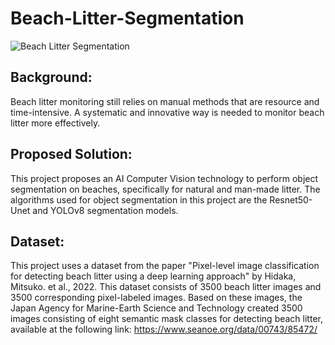 # Beach-Litter-Segmentation
![Beach Litter Segmentation](https://github.com/user-attachments/assets/23d4b47a-964a-4474-bae4-9f8035b17227)

## Background:
Beach litter monitoring still relies on manual methods that are resource and time-intensive. A systematic and innovative way is needed to monitor beach litter more effectively.

## Proposed Solution:
This project proposes an AI Computer Vision technology to perform object segmentation on beaches, specifically for natural and man-made litter. The algorithms used for object segmentation in this project are the Resnet50-Unet and YOLOv8 segmentation models.

## Dataset:
This project uses a dataset from the paper "Pixel-level image classification for detecting beach litter using a deep learning approach" by Hidaka, Mitsuko. et al., 2022. This dataset consists of 3500 beach litter images and 3500 corresponding pixel-labeled images. Based on these images, the Japan Agency for Marine-Earth Science and Technology created 3500 images consisting of eight semantic mask classes for detecting beach litter, available at the following link: https://www.seanoe.org/data/00743/85472/
